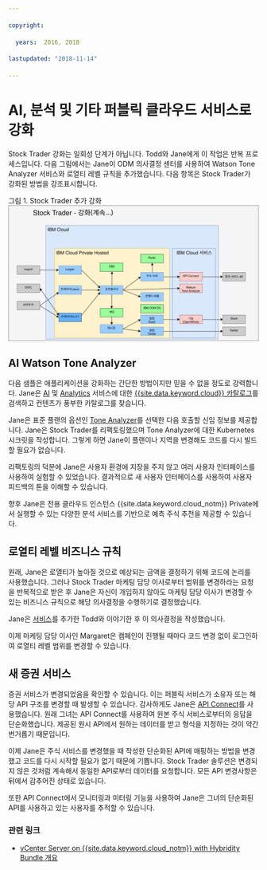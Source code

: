 ```yaml
---

copyright:

  years:  2016, 2018

lastupdated: "2018-11-14"

---
```


# AI, 분석 및 기타 퍼블릭 클라우드 서비스로 강화

Stock Trader 강화는 일회성 단계가 아닙니다. Todd와 Jane에게 이 작업은 반복 프로세스입니다. 다음 그림에서는 Jane이 ODM 의사결정 센터를 사용하여 Watson Tone Analyzer 서비스와 로열티 레벨 규칙을 추가했습니다.
다음 항목은 Stock Trader가 강화된 방법을 강조표시합니다. 

그림 1. Stock Trader 추가 강화
![Stock Trader 강화 반복 결과](vcscontent-enriched.svg)

## AI Watson Tone Analyzer

다음 샘플은 애플리케이션을 강화하는 간단한 방법이지만 믿을 수 없을 정도로 강력합니다. Jane은 [AI](https://console.cloud.ibm.com/catalog/?category=ai) 및 [Analytics](https://console.cloud.ibm.com/catalog/?category=analytics) 서비스에 대한 [{{site.data.keyword.cloud}} 카탈로그](https://console.cloud.ibm.com/catalog/)를 검색하고 컨텐츠가 풍부한 카탈로그를 찾습니다.

Jane은 표준 플랜의 옵션인 [Tone Analyzer](https://console.cloud.ibm.com/catalog/services/tone-analyzer)를 선택한 다음 호출할 신임 정보를 제공합니다.
Jane은 Stock Trader를 리팩토링했으며 Tone Analyzer에 대한 Kubernetes 시크릿을 작성합니다. 그렇게 하면 Jane이 플랜이나 지역을 변경해도 코드를 다시 빌드할 필요가 없습니다.

리팩토링의 덕분에 Jane은 사용자 환경에 지장을 주지 않고 여러 사용자 인터페이스를 사용하여 실험할 수 있었습니다. 결과적으로 새 사용자 인터페이스를 사용하여 사용자 피드백의 톤을 이해할 수 있습니다. 

향후 Jane은 전용 클라우드 인스턴스 {{site.data.keyword.cloud_notm}} Private에서 실행할 수 있는 다양한 분석 서비스를 기반으로 예측 주식 추천을 제공할 수 있습니다. 

## 로열티 레벨 비즈니스 규칙

원래, Jane은 로열티가 높아질 것으로 예상되는 금액을 결정하기 위해 코드에 논리를 사용했습니다. 그러나 Stock Trader 마케팅 담당 이사로부터 범위를 변경하라는 요청을 반복적으로 받은 후 Jane은 자신이 개입하지 않아도 마케팅 담당 이사가 변경할 수 있는 비즈니스 규칙으로 해당 의사결정을 수행하기로 결정했습니다.


Jane은 [서비스](https://console.cloud.ibm.com/catalog/services/decision-optimization)를
추가한 Todd와 이야기한 후 이 의사결정을 작성했습니다. 

이제 마케팅 담당 이사인 Margaret은 캠페인이 진행될 때마다 코드 변경 없이 로그인하여 로열티 레벨 범위를 변경할 수 있습니다.

## 새 증권 서비스

증권 서비스가 변경되었음을 확인할 수 있습니다.
이는 퍼블릭 서비스가 소유자 또는 해당 API 구조를 변경할 때 발생할 수 있습니다. 감사하게도 Jane은 [API
Connect](https://console.cloud.ibm.com/catalog/services/api-connect)를 사용했습니다.
원래 그녀는 API Connect를 사용하여 원본 주식 서비스로부터의 응답을 단순화했습니다. 제공된 원시 API에서 원하는 데이터를 받고 형식을 지정하는 것이 약간 번거롭기 때문입니다.


이제 Jane은 주식 서비스를 변경했을 때 작성한 단순화된 API에 매핑하는 방법을 변경했고
코드를 다시 시작할 필요가 없기 때문에 기쁩니다. Stock Trader 솔루션은 변경되지 않은 것처럼 계속해서 동일한 API로부터 데이터를 요청합니다. 모든 API 변경사항은 뒤에서 감추어진 상태로 있습니다. 

또한 API Connect에서 모니터링과 미터링 기능을 사용하여 Jane은 그녀의 단순화된 API를 사용하고 있는 사용자를 추적할 수
있습니다. 

### 관련 링크

* [vCenter Server on {{site.data.keyword.cloud_notm}} with Hybridity Bundle 개요](../vcs/vcs-hybridity-intro.html)
